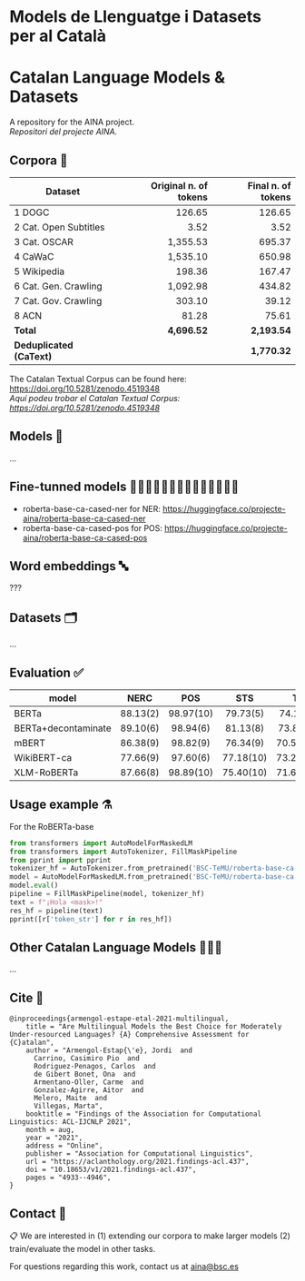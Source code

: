 # Models de Llenguatge i Datasets<br/> per al Català 
# Catalan Language Models & Datasets


A repository for the AINA project.<br/>
_Repositori del projecte AINA._

## Corpora 📃

| Dataset               | Original n. of tokens | Final n. of tokens    | 
|---------              |----------------------:|----------------------:|
|1 DOGC                 |            126.65     |  126.65               | 
|2 Cat. Open Subtitles  | 3.52                  | 3.52                  | 
|3 Cat. OSCAR           | 1,355.53              | 695.37                | 
|4 CaWaC                | 1,535.10              | 650.98                | 
|5 Wikipedia            | 198.36                | 167.47                | 
|6 Cat. Gen. Crawling   | 1,092.98              | 434.82                | 
|7 Cat. Gov. Crawling   | 303.10                | 39.12                 | 
|8 ACN                  | 81.28                 | 75.61                 | 
|**Total**              | **4,696.52**          | **2,193.54**          | 
|**Deduplicated (CaText)** |                    | **1,770.32**          |

The Catalan Textual Corpus can be found here: https://doi.org/10.5281/zenodo.4519348<br/>
_Aquí podeu trobar el Catalan Textual Corpus: https://doi.org/10.5281/zenodo.4519348_

## Models 🤖
...

## Fine-tunned models 🧗🏼‍♀️🏇🏼🤽🏼‍♀️🏌🏼‍♂️🏄🏼‍♀️

- roberta-base-ca-cased-ner for NER: https://huggingface.co/projecte-aina/roberta-base-ca-cased-ner
- roberta-base-ca-cased-pos for POS: https://huggingface.co/projecte-aina/roberta-base-ca-cased-pos


## Word embeddings 🔤

???

## Datasets 🗂️

...

## Evaluation ✅
 | model	   	           | NERC    		 | POS		     | STS		     | TC		     | QA(ViquiQuAD		     | QA(XQuAD)	       	 | 
 | ---------------------   | :-----------:   | :-----------: | :-----------: | :-----------: | :-------------------: | :-----------------:   | 
 | BERTa		           | 88.13(2)		 | 98.97(10)	 | 79.73(5)		 | 74.16(9)		 | 86.97/72.29(9)		 | 68.89/48.87(9)		 | 
 | BERTa+decontaminate     | 89.10(6)		 | 98.94(6)		 | 81.13(8)		 | 73.84(10		 | 86.50/70.82(6)		 | 68.61/47.26(6)		 | 
 | mBERT		           | 86.38(9)		 | 98.82(9)		 | 76.34(9)		 | 70.56(10)	 | 86.97/72.22(8)		 | 67.15/46.51(8)		 | 
 | WikiBERT-ca		       | 77.66(9)		 | 97.60(6)		 | 77.18(10)	 | 73.22(10)	 | 85.45/70.75(10)	     | 65.21/36.60(10)	     | 
 | XLM-RoBERTa		       | 87.66(8)		 | 98.89(10)	 | 75.40(10)	 | 71.68(10)	 | 85.50/70.47(5)		 | 67.10/46.42(5)		 | 


## Usage example ⚗️
For the RoBERTa-base
```python
from transformers import AutoModelForMaskedLM
from transformers import AutoTokenizer, FillMaskPipeline
from pprint import pprint
tokenizer_hf = AutoTokenizer.from_pretrained('BSC-TeMU/roberta-base-ca')
model = AutoModelForMaskedLM.from_pretrained('BSC-TeMU/roberta-base-ca')
model.eval()
pipeline = FillMaskPipeline(model, tokenizer_hf)
text = f"¡Hola <mask>!"
res_hf = pipeline(text)
pprint([r['token_str'] for r in res_hf])
```

## Other Catalan Language Models 👩‍👧‍👦
...
## Cite 📣
```
@inproceedings{armengol-estape-etal-2021-multilingual,
    title = "Are Multilingual Models the Best Choice for Moderately Under-resourced Languages? {A} Comprehensive Assessment for {C}atalan",
    author = "Armengol-Estap{\'e}, Jordi  and
      Carrino, Casimiro Pio  and
      Rodriguez-Penagos, Carlos  and
      de Gibert Bonet, Ona  and
      Armentano-Oller, Carme  and
      Gonzalez-Agirre, Aitor  and
      Melero, Maite  and
      Villegas, Marta",
    booktitle = "Findings of the Association for Computational Linguistics: ACL-IJCNLP 2021",
    month = aug,
    year = "2021",
    address = "Online",
    publisher = "Association for Computational Linguistics",
    url = "https://aclanthology.org/2021.findings-acl.437",
    doi = "10.18653/v1/2021.findings-acl.437",
    pages = "4933--4946",
}
```

## Contact 📧
📋 We are interested in (1) extending our corpora to make larger models (2) train/evaluate the model in other tasks.

For questions regarding this work, contact us at aina@bsc.es
